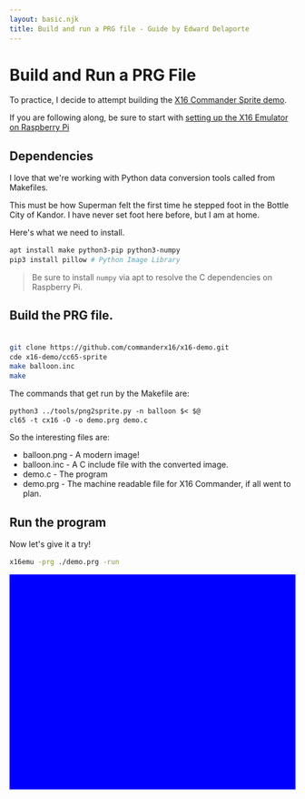 ```yaml
---
layout: basic.njk
title: Build and run a PRG file - Guide by Edward Delaporte
---
```


# Build and Run a PRG File


To practice, I decide to attempt building the [X16 Commander Sprite demo][1].


[1]: https://github.com/commanderx16/x16-demo/tree/master/cc65-sprite

If you are following along, be sure to start with [setting up the X16 Emulator on Raspberry Pi](/basic/x16pi/)

## Dependencies

I love that we're working with Python data conversion tools called from Makefiles.

This must be how Superman felt the first time he stepped foot in the Bottle City of Kandor.
I have never set foot here before, but I am at home.

Here's what we need to install.

```sh
apt install make python3-pip python3-numpy
pip3 install pillow # Python Image Library
```

> Be sure to install `numpy` via apt to resolve the C dependencies on Raspberry Pi.

## Build the PRG file.

```sh

git clone https://github.com/commanderx16/x16-demo.git
cde x16-demo/cc65-sprite
make balloon.inc
make 
```

The commands that get run by the Makefile are:

```
python3 ../tools/png2sprite.py -n balloon $< $@
cl65 -t cx16 -O -o demo.prg demo.c
```

So the interesting files are:
- balloon.png - A modern image!
- balloon.inc - A C include file with the converted image.
- demo.c - The program
- demo.prg - The machine readable file for X16 Commander, if all went to plan.

## Run the program

Now let's give it a try!

```sh
x16emu -prg ./demo.prg -run
```

![cc65 PRG demo in X16 Commander](/img/basic/cc65spritedemo.gif)